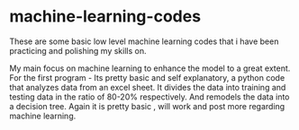 # machine-learning-codes
These are some basic low level machine learning codes that i have been practicing and polishing my skills on.

My main focus on machine learning to enhance the model to a great extent.
For the first program - Its pretty basic and self explanatory, a python code that analyzes data from an excel sheet. It divides the data into training and testing data in the ratio of 80-20% respectively. And remodels the data into a decision tree.
Again it is pretty basic , will work and post more regarding machine learning.
